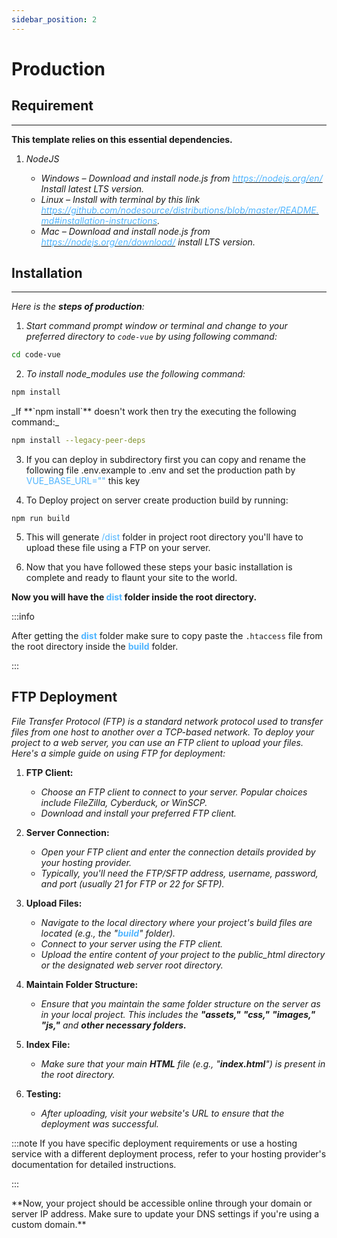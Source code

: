 ```yaml
---
sidebar_position: 2
---
```

# Production

<div className="mb-5"></div>

## Requirement

<hr />

**This template relies on this essential dependencies.**

1. _NodeJS_

   - _Windows – Download and install node.js from [<font color="#50b5ff">https://nodejs.org/en/</font>](https://nodejs.org/en/) Install latest LTS version._
   - _Linux – Install with terminal by this link [<font color="#50b5ff">https://github.com/nodesource/distributions/blob/master/README.md#installation-instructions</font>](https://github.com/nodesource/distributions/blob/master/README.md#installation-instructions)._
   - _Mac – Download and install node.js from [<font color="#50b5ff">https://nodejs.org/en/download/</font>](https://nodejs.org/en/download/) install LTS version._


<div className="mb-5"></div>

## Installation

<hr />


<div className="border-bottom border-dark mb-4"></div>

_Here is the **steps of production**:_


1. _Start command prompt window or terminal and change to your preferred directory to `code-vue` by using following command:_

```bash
cd code-vue
```

2. _To install node_modules use the following command:_

```bash
npm install
```

<div className="ms-3">
_If <span className="ms-2 me-1">**`npm install`**</span> doesn't work then try the executing the following command:_
</div>

```bash
npm install --legacy-peer-deps
```


3. If you can deploy in subdirectory first you can copy and rename the following file .env.example to .env and set the production path by <font color="#50b5ff">VUE_BASE_URL=""</font> this key

4. To Deploy project on server create production build by running:
```
npm run build
```

5. This will generate <font color="#50b5ff">/dist</font>  folder in project root directory you'll have to upload these file using a FTP on your server.

6. Now that you have followed these steps your basic installation is complete and ready to flaunt your site to the world.

**Now you will have the <font color="#50b5ff">dist</font> folder inside the root directory.**

:::info

   After getting the <font color="#50b5ff">**dist**</font> folder make sure to copy paste the `.htaccess` file from the root directory inside the <font color="#50b5ff">**build**</font> folder.

:::


<div className="mb-5"></div>

## FTP Deployment

<div className="border-bottom border-dark mb-4"></div>

_File Transfer Protocol (FTP) is a standard network protocol used to transfer files from one host to another over a TCP-based network. To deploy your project to a web server, you can use an FTP client to upload your files. Here's a simple guide on using FTP for deployment:_

1. **FTP Client:**
   - _Choose an FTP client to connect to your server. Popular choices include FileZilla, Cyberduck, or WinSCP._
   - _Download and install your preferred FTP client._

2. **Server Connection:**
   - _Open your FTP client and enter the connection details provided by your hosting provider._
   - _Typically, you'll need the FTP/SFTP address, username, password, and port (usually 21 for FTP or 22 for SFTP)._

3. **Upload Files:**
   - _Navigate to the local directory where your project's build files are located (e.g., the "**<font color="#50b5ff">build</font>**" folder)._
   - _Connect to your server using the FTP client._
   - _Upload the entire content of your project to the public_html directory or the designated web server root directory._

4. **Maintain Folder Structure:**
   - _Ensure that you maintain the same folder structure on the server as in your local project. This includes the **"assets,"** **"css,"** **"images,"** **"js,"** and **other necessary folders.**_

5. **Index File:**
   - _Make sure that your main **HTML** file (e.g., "**index.html**") is present in the root directory._

6. **Testing:**
   - _After uploading, visit your website's URL to ensure that the deployment was successful._

:::note
 If you have specific deployment requirements or use a hosting service with a different deployment process, refer to your hosting provider's documentation for detailed instructions.

:::

<div className="mt-5">
**Now, your project should be accessible online through your domain or server IP address. Make sure to update your DNS settings if you're using a custom domain.**
</div>

<div className="mb-5"></div>
